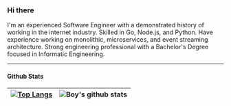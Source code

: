 ### Hi there

I'm an experienced Software Engineer with a demonstrated history of working in the internet industry. Skilled in Go, Node.js, and Python. Have experience working on monolithic, microservices, and event streaming architecture. Strong engineering professional with a Bachelor's Degree focused in Informatic Engineering.

---

#### Github Stats

| [![Top Langs](https://github-readme-stats.vercel.app/api/top-langs/?username=renodesper&layout=compact)](https://github.com/renodesper) | ![Boy's github stats](https://github-readme-stats.vercel.app/api?username=renodesper&hide=contribs,prs,stars&show_icons=true&count_private=true) |
| ------------- |:-------------:|

<!--
**renodesper/renodesper** is a ✨ _special_ ✨ repository because its `README.md` (this file) appears on your GitHub profile.
Here are some ideas to get you started:

- 🔭 I’m currently working on ...
- 🌱 I’m currently learning ...
- 👯 I’m looking to collaborate on ...
- 🤔 I’m looking for help with ...
- 💬 Ask me about ...
- 📫 How to reach me: ...
- 😄 Pronouns: ...
- ⚡ Fun fact: ...
-->